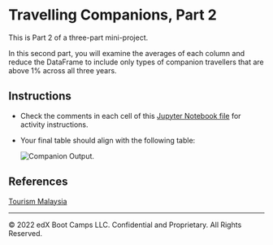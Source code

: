 # Travelling Companions, Part 2

This is Part 2 of a three-part mini-project.

In this second part, you will examine the averages of each column and reduce the DataFrame to include only types of companion travellers that are above 1% across all three years.

## Instructions

* Check the comments in each cell of this [Jupyter Notebook file](Unsolved/travelling_companions.ipynb) for activity instructions.

* Your final table should align with the following table:

   ![Companion Output.](https://static.bc-edx.com/data/dla-1-1/m5/lessons/2/5-2-09-TravellingCompanion2_Output.png)


## References

[Tourism Malaysia](https://www.data.gov.my/data/en_US/dataset/travelling-companion)


- - -

© 2022 edX Boot Camps LLC. Confidential and Proprietary. All Rights Reserved.
